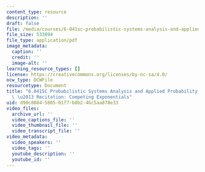 ```yaml
---
content_type: resource
description: ''
draft: false
file: /media/courses/6-041sc-probabilistic-systems-analysis-and-applied-probability-fall-2013/d90c8084580501f7b8b246c5aa878e33_MIT6_041SCF13_Competing_Exponentials_300k.pdf
file_size: 533894
file_type: application/pdf
image_metadata:
  caption: ''
  credit: ''
  image-alt: ''
learning_resource_types: []
license: https://creativecommons.org/licenses/by-nc-sa/4.0/
ocw_type: OCWFile
resourcetype: Document
title: "6.041SC Probabilistic Systems Analysis and Applied Probability, Fall 2013Transcript\
  \ \u2013 Recitation: Competing Exponentials"
uid: d90c8084-5805-01f7-b8b2-46c5aa878e33
video_files:
  archive_url: ''
  video_captions_file: ''
  video_thumbnail_file: ''
  video_transcript_file: ''
video_metadata:
  video_speakers: ''
  video_tags: ''
  youtube_description: ''
  youtube_id: ''
---
```

